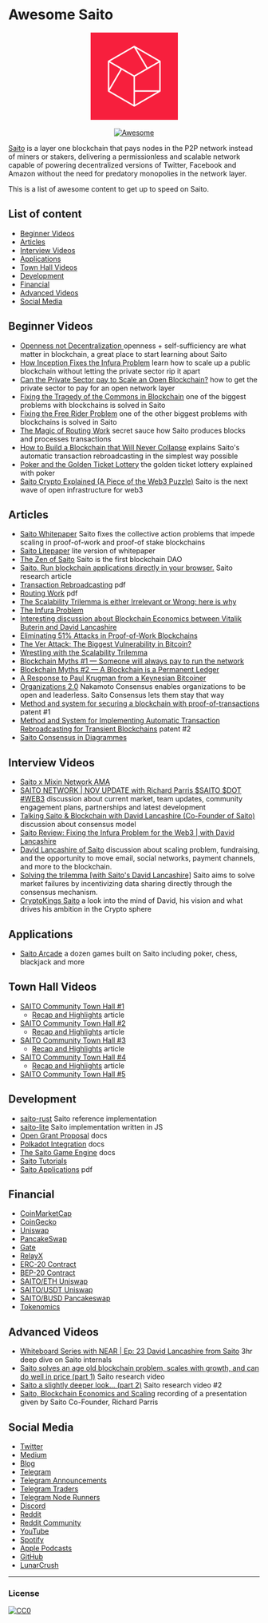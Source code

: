 Awesome Saito
===============
<div align="center">
<img src="https://github.com/0xluminous/awesome-saito/blob/main/logo.png?raw=true" alt="Saito" width="175" />

[![Awesome](https://cdn.rawgit.com/sindresorhus/awesome/d7305f38d29fed78fa85652e3a63e154dd8e8829/media/badge.svg)](https://github.com/sindresorhus/awesome)
</div>

<a href="https://saito.io/">Saito</a> is a layer one blockchain that pays nodes in the P2P network instead of miners or stakers, delivering a permissionless and scalable network capable of powering decentralized versions of Twitter, Facebook and Amazon without the need for predatory monopolies in the network layer.

This is a list of awesome content to get up to speed on Saito.


## List of content

- [Beginner Videos](#beginner-videos)
- [Articles](#articles)
- [Interview Videos](#interview-videos)
- [Applications](#applications)
- [Town Hall Videos](#town-hall-videos)
- [Development](#development)
- [Financial](#financial)
- [Advanced Videos](#advanced-videos)
- [Social Media](#social-media)

## Beginner Videos
* [Openness not Decentralization ](https://www.youtube.com/watch?v=C81D6B9sgH8) openness + self-sufficiency are what matter in blockchain, a great place to start learning about Saito
* [How Inception Fixes the Infura Problem](https://www.youtube.com/watch?v=fJGuxcEvats) learn how to scale up a public blockchain without letting the private sector rip it apart
* [Can the Private Sector pay to Scale an Open Blockchain?](https://www.youtube.com/watch?v=6gXjUnSyDrM) how to get the private sector to pay for an open network layer
* [Fixing the Tragedy of the Commons in Blockchain](https://www.youtube.com/watch?v=YhC6hXAwBAU) one of the biggest problems with blockchains is solved in Saito
* [Fixing the Free Rider Problem](https://www.youtube.com/watch?v=uWzhmoSL6Yw) one of the other biggest problems with blockchains is solved in Saito
* [The Magic of Routing Work](https://www.youtube.com/watch?v=7LQQWOIeWSw) secret sauce how Saito produces blocks and processes transactions
* [How to Build a Blockchain that Will Never Collapse](https://www.youtube.com/watch?v=agppUdX9YvI) explains Saito's automatic transaction rebroadcasting in the simplest way possible
* [Poker and the Golden Ticket Lottery](https://www.youtube.com/watch?v=Vim0qeiSVHo) the golden ticket lottery explained with poker
* [Saito Crypto Explained (A Piece of the Web3 Puzzle)](https://www.youtube.com/watch?v=US4um2nuxfw) Saito is the next wave of open infrastructure for web3

## Articles
* [Saito Whitepaper](https://saito.io/saito-whitepaper.pdf) Saito fixes the collective action problems that impede scaling in proof-of-work and proof-of stake blockchains
* [Saito Litepaper](https://docs.google.com/viewer?url=https://github.com/SaitoTech/saito-lite/raw/master/docs/saito-litepaper.pdf) lite version of whitepaper
* [The Zen of Saito](https://medium.com/@0xluminous/the-zen-of-saito-5d7ca977ac4f) Saito is the first blockchain DAO
* [Saito. Run blockchain applications directly in your browser.](https://medium.com/4svio/saito-303a7884ef18) Saito research article
* [Transaction Rebroadcasting](https://org.saito.tech/wp-content/uploads/2021/03/Saito-2021-Transaction-Rebroadcasting.pdf) pdf
* [Routing Work](https://org.saito.tech/wp-content/uploads/2021/03/Saito-2021-Routing-Work.pdf) pdf
* [The Scalability Trilemma is either Irrelevant or Wrong: here is why](https://saitoofficial.medium.com/the-scalability-trilemma-is-either-irrelevant-or-wrong-heres-why-bd1e8fb51061)
* [The Infura Problem](https://saitoofficial.medium.com/the-infura-problem-fe68866484ec)
* [Interesting discussion about Blockchain Economics between Vitalik Buterin and David Lancashire](https://www.reddit.com/r/CryptoCurrency/comments/pd1xc1/interesting_discussion_about_blockchain_economics/)
* [Eliminating 51% Attacks in Proof-of-Work Blockchains](https://saitoofficial.medium.com/eliminating-51-attacks-in-proof-of-work-blockchains-e95c60d6085a)
* [The Ver Attack: The Biggest Vulnerability in Bitcoin?](https://saitoofficial.medium.com/the-ver-attack-the-biggest-vulnerability-in-bitcoin-a9378138ea45)
* [Wrestling with the Scalability Trilemma](https://saitoofficial.medium.com/wrestling-with-the-scalability-trilemma-1eef0426673)
* [Blockchain Myths #1 — Someone will always pay to run the network](https://saitoofficial.medium.com/blockchain-myths-1-someone-will-always-pay-to-run-the-network-44d3dc56f04a)
* [Blockchain Myths #2 — A Blockchain is a Permanent Ledger](https://saitoofficial.medium.com/blockchain-myths-2-a-blockchain-is-a-permanent-ledger-fd1e99409df5)
* [A Response to Paul Krugman from a Keynesian Bitcoiner](https://org.saito.tech/an-response-to-paul-krugman-from-a-keynesian-bitcoiner/)
* [Organizations 2.0](https://0xluminous.com/organizations-2-0-d1b2330b83e7) Nakamoto Consensus enables organizations to be open and leaderless. Saito Consensus lets them stay that way
* [Method and system for securing a blockchain with proof-of-transactions](https://patents.google.com/patent/US10230530B2/en) patent #1
* [Method and System for Implementing Automatic Transaction Rebroadcasting for Transient Blockchains](https://patents.google.com/patent/US20190296915A1/en) patent #2
* [Saito Consensus in Diagrammes](https://docs.google.com/presentation/d/1y2U9SI_18pp_leFZ6K5B4E7-Ein1fuz_ySI6eQNN18M/edit#slide=id.p)

## Interview Videos
* [Saito x Mixin Network AMA](https://www.youtube.com/watch?v=0UOxmQrfrB8)
* [SAITO NETWORK | NOV UPDATE with Richard Parris $SAITO $DOT #WEB3](https://www.youtube.com/watch?v=t2kU28Oew6g) discussion about current market, team updates, community engagement plans, partnerships and latest development
* [Talking Saito & Blockchain with David Lancashire (Co-Founder of Saito)](https://www.youtube.com/watch?v=lUm-ekutIJk) discussion about consensus model
* [Saito Review: Fixing the Infura Problem for the Web3 | with David Lancashire](https://www.youtube.com/watch?v=eZUQU8vr_2Y)
* [David Lancashire of Saito](https://www.youtube.com/watch?v=fCnj27Oq3to) discussion about scaling problem, fundraising, and the opportunity to move email, social networks, payment channels, and more to the blockchain.
* [Solving the trilemma [with Saito's David Lancashire]](https://www.youtube.com/watch?v=SxbCGjjpXeI) Saito aims to solve market failures by incentivizing data sharing directly through the consensus mechanism. 
* [CryptoKings Saito](https://www.youtube.com/watch?v=wdmRs6ZjFTk) a look into the mind of David, his vision and what drives his ambition in the Crypto sphere

## Applications
* [Saito Arcade](https://saito.io/arcade/) a dozen games built on Saito including poker, chess, blackjack and more

## Town Hall Videos
* [SAITO Community Town Hall #1](https://www.youtube.com/watch?v=ky9aYWMeQEY)
  * [Recap and Highlights](https://org.saito.tech/saito-community-town-hall-1-highlights-and-recap/) article
* [SAITO Community Town Hall #2](https://www.youtube.com/watch?v=HTC7lsGibTI)
  * [Recap and Highlights](https://org.saito.tech/saito-community-town-hall-2-highlights-and-recap/) article
* [SAITO Community Town Hall #3](https://www.youtube.com/watch?v=XiljMugIJfc)
  * [Recap and Highlights](https://org.saito.tech/saito-community-town-hall-3-highlights-and-recap/) article
* [SAITO Community Town Hall #4](https://www.youtube.com/watch?v=Gt_TojhmaxI)
  * [Recap and Highlights](https://org.saito.tech/saito-community-town-hall-4-highlights-and-recap/) article
* [SAITO Community Town Hall #5](https://www.youtube.com/watch?v=aqY6YdZOamo)

## Development
* [saito-rust](https://github.com/SaitoTech/saito-rust) Saito reference implementation
* [saito-lite](https://github.com/SaitoTech/saito-lite) Saito implementation written in JS
* [Open Grant Proposal](https://github.com/w3f/Grants-Program/blob/master/applications/saito-game-protocol-and-engine.md) docs
* [Polkadot Integration](https://github.com/SaitoTech/saito-lite/blob/master/docs/polkadot.md) docs
* [The Saito Game Engine](https://github.com/SaitoTech/saito-lite/tree/master/docs/saito-game-engine) docs
* [Saito Tutorials](https://org.saito.tech/introduction-to-saito-development/)
* [Saito Applications](https://org.saito.tech/wp-content/uploads/2021/03/Saito-2021-Applications.pdf) pdf

## Financial
* [CoinMarketCap](https://coinmarketcap.com/currencies/saito/)
* [CoinGecko](https://www.coingecko.com/en/coins/saito)
* [Uniswap](https://org.saito.tech/saito-ido-guide/)
* [PancakeSwap](https://org.saito.tech/buying-selling-and-staking-saito-live-on-pancakeswap/)
* [Gate](https://www.gate.io/trade/SAITO_USDT)
* [RelayX](https://relayx.com/market/SAITO)
* [ERC-20 Contract](https://etherscan.io/token/0xFa14Fa6958401314851A17d6C5360cA29f74B57B)
* [BEP-20 Contract](https://bscscan.com/address/0x3c6dad0475d3a1696b359dc04c99fd401be134da)
* [SAITO/ETH Uniswap](https://v2.info.uniswap.org/pair/0xdfcf744c8ae896e8631ba9b9dc717546646f6708)
* [SAITO/USDT Uniswap](https://info.uniswap.org/#/pools/0x19f83460e387f1b01f94b85c2532ebc15b0b712e)
* [SAITO/BUSD Pancakeswap](https://pancakeswap.finance/info/pool/0xc595bea9ba58d0cada5fa287dda4f30517c3e1a4)
* [Tokenomics](https://saito.io/saito-tokenomics.pdf)

## Advanced Videos
* [Whiteboard Series with NEAR | Ep: 23 David Lancashire from Saito](https://www.youtube.com/watch?v=KGOZ7udYz0A) 3hr deep dive on Saito internals
* [Saito solves an age old blockchain problem, scales with growth, and can do well in price (part 1)](https://www.youtube.com/watch?v=8UTfNWH9Ap4) Saito research video
* [Saito a slightly deeper look... (part 2)](https://www.youtube.com/watch?v=UxlRHHlOHyo) Saito research video #2
* [Saito, Blockchain Economics and Scaling](https://www.youtube.com/watch?v=r7pyaZqvX0Q) recording of a presentation given by Saito Co-Founder, Richard Parris



## Social Media
* [Twitter](https://twitter.com/SaitoOfficial)
* [Medium](https://saitoofficial.medium.com/)
* [Blog](https://org.saito.tech/blog/)
* [Telegram](https://t.me/SaitoIO)
* [Telegram Announcements](https://t.me/SaitoIOann)
* [Telegram Traders](https://t.me/saitotraders)
* [Telegram Node Runners](https://t.me/SaitoNodeRunners)
* [Discord](https://discord.com/invite/HjTFh9Tfec)
* [Reddit](https://www.reddit.com/r/SaitoIO/)
* [Reddit Community](https://www.reddit.com/r/SaitoCrypto/)
* [YouTube](https://www.youtube.com/channel/UCRUhZVAUH4JyWUFmxm5P6dQ)
* [Spotify](https://open.spotify.com/show/7fjh4SpOoMEmw8LLGerzaQ)
* [Apple Podcasts](https://podcasts.apple.com/gb/podcast/the-saito-social/id1462267012)
* [GitHub](https://github.com/SaitoTech)
* [LunarCrush](https://lunarcrush.com/coins/saito/saito)

---

### License

[![CC0](https://i.creativecommons.org/p/zero/1.0/88x31.png)](https://creativecommons.org/publicdomain/zero/1.0/)
